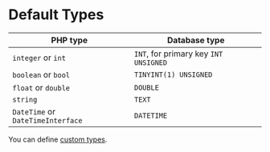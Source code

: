 
# Default Types

| PHP type                          | Database type                         |
| --------------------------------- | ------------------------------------- |
| `integer` or `int`                | `INT`, for primary key `INT UNSIGNED` |
| `boolean` or `bool`               | `TINYINT(1) UNSIGNED`                 |
| `float` or `double`               | `DOUBLE`                              |
| `string`                          | `TEXT`                                |
| `DateTime` or `DateTimeInterface` | `DATETIME`                            |

You can define [custom types](custom-types.md).
